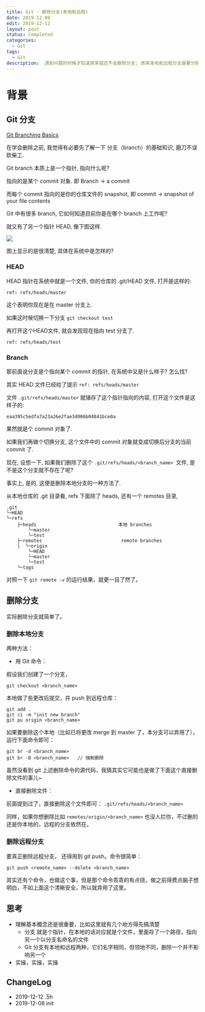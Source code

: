```yaml
---
title: Git - 删除分支(本地和远程)
date: 2019-12-08
edit: 2019-12-12
layout: post
status: Completed
categories:
  - Git
tags:
  - Git
description:  遇到问题的时候才知道原来我还不会删除分支; 原来本地和远程分支是要分别删除的.
---
```


# 背景

## Git 分支

[Git Branching Basics](https://git-scm.com/book/en/v2/Git-Branching-Branches-in-a-Nutshell#ch03-git-branching)

在学会删除之前, 我觉得有必要先了解一下 分支（branch）的基础知识, 磨刀不误砍柴工.

Git branch 本质上是一个指针, 指向什么呢? 

指向的是某个 commit 对象. 即 Branch -> a commit

而每个 commit 指向的是你的仓库文件的 snapshot, 即 commit -> snapshot of your file contents

Git 中有很多 branch, 它如何知道目前你是在哪个 branch 上工作呢? 

就又有了另一个指针 HEAD, 像下图这样.

![](https://git-scm.com/book/en/v2/images/advance-testing.png)

图上显示的是很清楚, 具体在系统中是怎样的?

### HEAD

HEAD 指针在系统中就是一个文件, 你的仓库的 .git/HEAD 文件, 打开是这样的:

```
ref: refs/heads/master
```

这个表明你现在是在 master 分支上.

如果这时候切换一下分支 `git checkout test`

再打开这个HEAD文件, 就会发现现在指向 test 分支了.

```
ref: refs/heads/test
```

### Branch

那前面说分支是个指向某个 commit 的指针, 在系统中又是什么样子? 怎么找?

其实 HEAD 文件已经给了提示 ```ref: refs/heads/master```

文件 `.git/refs/heads/master` 就储存了这个指针指向的内容, 打开这个文件是这样子的:

```
eaa395c5edfa7a23a26e2fae3d006b04841bce0a
```

果然就是个 commit 对象了.

如果我们再做个切换分支, 这个文件中的 commit 对象就变成切换后分支的当前 commit 了.

现在, 设想一下, 如果我们删除了这个 `.git/refs/heads/<branch_name> `文件, 是不是这个分支就不存在了呢?

事实上, 是的, 这便是删除本地分支的一种方法了. 


从本地仓库的 .git 目录看, refs 下面除了 heads, 还有一个 remotes 目录, 

```
.git
└─HEAD
└─refs
    ├─heads                              本地 branches
        └─master
        └─test                           
    ├─remotes                             remote branches
    │  └─origin                         
        └─HEAD
        └─master
        └─test
    └─tags
```

对照一下 `git remote -v` 的运行结果，就更一目了然了。

## 删除分支
实际删除分支就简单了。

### 删除本地分支

两种方法：

- 用 Git 命令： 

假设我们创建了一个分支，
```
git checkout <branch_name>
```
本地做了些更改后提交，并 push 到远程仓库：

```
git add .
git ci -m "init new branch"
git pu origin <branch_name>
```

如果要删除这个本地（比如已将更改 merge 到 master 了，本分支可以弃用了），运行下面命令即可：

```
git br -d <branch_name>   
git br -D <branch_name>   // 强制删除
```

虽然没看到 git 上述删除命令的源代码，我猜其实它可能也是做了下面这个直接删除文件的事儿~

- 直接删除文件：

前面提到过了，直接删除这个文件即可： ```.git/refs/heads/<branch_name>```

同样，如果你想删除比如 `remotes/origin/<branch_name>` 也没人拦你，不过删的还是你本地的，远程的分支依然在。

### 删除远程分支

要真正删除远程分支， 还得用到 git push。命令很简单：

```
git push <remote_name> --delete <branch_name>
```

其实还有个命令，也做这个事，但是那个命令乖乖的有点绕，做之前得费点脑子想明白，不如上面这个清晰安全，所以就弃用了这里。

## 思考

- 理解基本概念还是很重要，比如这里就有几个地方得先搞清楚
  - 分支 就是个指针，在本地的话对应就是个文件，里面存了一个路径，指向另一个以分支名命名的文件
  - Git 分支有本地和远程两种，它们名字相同，但领地不同，删除一个并不影响另一个
- 实操，实操，实操

## ChangeLog
- 2019-12-12 .5h
- 2019-12-08 init